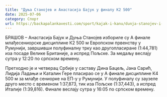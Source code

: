 ```yaml
---
title: "Дуња Станојев и Анастасија Бајук у финалу К2 500"
date: 2025-07-06
category: Спорт
url: https://backapalankavesti.com/sport/kajak-i-kanu/dunja-stanojev-i-anastasija-bajuk-u-finalu-k2-500/
---
```


БРАШОВ – Анастасија Бајук и Дуња Станојев избориле су А финале млађесениорске дисциплине К2 500 м Европском првенству у Румунији, завршивши полуфиналну трку као другопласиране (1:44,781) иза посаде Велике Британије, а испред Пољске. За медаљу веслају сутра у 12:20 по српском времену.

Претходно је и четверац Србије у саставу Дина Бацељ, Јана Сарић, Лидија Ладањи и Каталин Гере пласирао се у А финале дисциплине К4 500 м за млађе сениорке на ЕП-у у Румунији. У полуфиналу су заузеле друго место с временом 1:37,873, тик иза Пољске (1:37,443), а испред Италије (1:39,816). Финале веслају сутра у 16:05 по српском времену.

